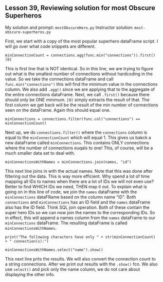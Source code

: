 ## Lesson 39, Reviewing solution for most Obscure Superheros

My solution and prompt: `mostObscureHero.py`
Instructor solution: `most-obscure-superheros.py`

First, we start with a copy of the most popular superhero dataFrame script. I will go over what code snippets are different. 

```
minConnectionCount = connections.agg(func.min("connections")).first()[0]
```
This is first line that is NOT identical. So in this line, we are trying to figure out what is the smallest number of connections without hardcoding in the value. So we take the connections dataFrame and call `func.min("connections")` this will find the minimum value in the connections column. We also add `.agg()` since we are applying that to the aggregate of the entire connections dataFrame. Next, we call `.first()` because there should only be ONE minimum. `[0]` simply extracts the result of that. The first column we get back will be the result of the min number of connections seen on the dataFrame. Again this should equal one.
```
minConnections = connections.filter(func.col("connections") == minConnectionCount)
```
Next up, we do `connections.filter()` where the `connections` column is equal to the `minConnectionCount` which will equal 1. This gives us bakck a new dataFrame called `minConnections`. This contains ONLY connections where the number of connections euqals to one! This, of course, will be a much smaller data set to deal with. 
```
minConnectionsWithNames = minConnections.join(names, "id")
```
This next line joins in with the actual names. Note that this was done after filtering out the data. This is way more efficient. Why spend a lot of time mapping all IDs to names when there are a lot of IDs we will not even use? Better to find WHICH IDs we need, THEN map it out. 
To explain what is going on in this line of code, we join the `names` dataFrame with the `minConnections` dataFRame based on the column name "ID". Both `connections` and `minConnections` has an ID field and the `names` dataFrame also has the ID field. Think SQL join operation. Both of these contain the super hero IDs so we can now join the names to the corresponding IDs. So in effect, this will append a names column from the `names` dataFrame to our `minConnections` dataFrame. The resulting dataFrame is called `minConnectionsWithNames`.
```
print("The following characters have only " + str(minConnectionCount) + " connection(s):")

minConnectionsWithNames.select("name").show()
```
This next line prits the results. We will also convert the connection count to a string connections. After we print out results with the `.show()` fcn. We also use `select()` and pick only the name column, we do not care about displaying the other info.
 